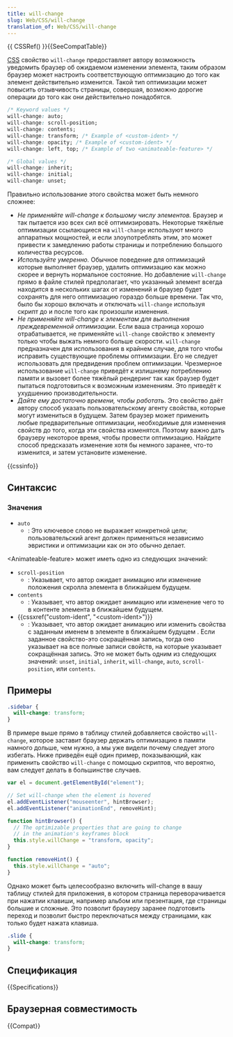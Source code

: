 ```yaml
---
title: will-change
slug: Web/CSS/will-change
translation_of: Web/CSS/will-change
---
```


{{ CSSRef() }}{{SeeCompatTable}}

[CSS](/ru/docs/Web/CSS) свойство `will-change` предоставляет автору возможность уведомить браузер об ожидаемом изменении элемента, таким образом браузер может настроить соответствующую оптимизацию до того как элемент действительно изменится. Такой тип оптимизации может повысить отзывчивость страницы, совершая, возможно дорогие операции до того как они действительно понадобятся.

```css
/* Keyword values */
will-change: auto;
will-change: scroll-position;
will-change: contents;
will-change: transform; /* Example of <custom-ident> */
will-change: opacity; /* Example of <custom-ident> */
will-change: left, top; /* Example of two <animateable-feature> */

/* Global values */
will-change: inherit;
will-change: initial;
will-change: unset;
```

Правильно использование этого свойства может быть немного сложнее:

- _Не применяйте will-change к большому числу элементов._ Браузер и так пытается изо всех сил всё оптимизировать. Некоторые тяжёлые оптимизации ссылающиеся на `will-change` используют много аппаратных мощностей, и если злоупотреблять этим, это может привести к замедлению работы страницы и потреблению большого количества ресурсов.
- _Используйте умеренно._ Обычное поведение для оптимизаций которые выполняет браузер, удалить оптимизацию как можно скорее и вернуть нормальное состояние. Но добавление `will-change` прямо в файле стилей предполагает, что указанный элемент всегда находится в нескольких шагах от изменений и браузер будет сохранять для него оптимизацию гораздо больше времени. Так что, было бы хорошо включать и отключать `will-change` используя скрипт до и после того как произошли изменения.
- _Не применяйте will-change к элементам для выполнения преждевременной оптимизации_. Если ваша страница хорошо отрабатывается, не применяйте `will-change` свойство к элементу только чтобы выжать немного больше скорости. `will-change` предназначен для использования в крайнем случае, для того чтобы исправить существующие проблемы оптимизации. Его не следует использовать для предвидения проблем оптимизации. Чрезмерное использование `will-change` приведёт к излишнему потреблению памяти и вызовет более тяжёлый рендеринг так как браузер будет пытаться подготовиться к возможным изменениям. Это приведёт к ухудшению производительности.
- _Дайте ему достаточно времени, чтобы работать_. Это свойство даёт автору способ указать пользовательскому агенту свойства, которые могут измениться в будущем. Затем браузер может применить любые предварительные оптимизации, необходимые для изменения свойств до того, когда эти свойства изменятся. Поэтому важно дать браузеру некоторое время, чтобы провести оптимизацию. Найдите способ предсказать изменение хотя бы немного заранее, что-то изменится, и затем установите изменение.

{{cssinfo}}

## Синтаксис

### Значения

- `auto`
  - : Это ключевое слово не выражает конкретной цели; пользовательский агент должен применяться независимо эвристики и оптимизации как он это обычно делает.

\<Animateable-feature> может иметь одно из следующих значений:

- `scroll-position`
  - : Указывает, что автор ожидает анимацию или изменение положения скролла элемента в ближайшем будущем.
- `contents`
  - : Указывает, что автор ожидает анимацию или изменение чего то в контенте элемента в ближайшем будущем.
- {{cssxref("custom-ident", "&lt;custom-ident&gt;")}}
  - : Указывает, что автор ожидает анимацию или изменить свойства с заданным именем в элементе в ближайшем будущем . Если заданное свойство-это сокращённая запись, тогда оно указывает на все полные записи свойств, на которые указывает сокращённая запись. Это не может быть одним из следующих значений: `unset`, `initial`, `inherit`, `will-change`, `auto`, `scroll-position`, или `contents`.

## Примеры

```css
.sidebar {
  will-change: transform;
}
```

В примере выше прямо в таблицу стилей добавляется свойство `will-change`, которое заставит браузер держать оптимизацию в памяти намного дольше, чем нужно, а мы уже видели почему следует этого избегать. Ниже приведён ещё один пример, показывающий, как применить свойство `will-change` с помощью скриптов, что вероятно, вам следует делать в большинстве случаев.

```js
var el = document.getElementById("element");

// Set will-change when the element is hovered
el.addEventListener("mouseenter", hintBrowser);
el.addEventListener("animationEnd", removeHint);

function hintBrowser() {
  // The optimizable properties that are going to change
  // in the animation's keyframes block
  this.style.willChange = "transform, opacity";
}

function removeHint() {
  this.style.willChange = "auto";
}
```

Однако может быть целесообразно включить will-change в вашу таблицу стилей для приложения, в котором страница переворачивается при нажатии клавиши, например альбом или презентация, где страницы большие и сложные. Это позволит браузеру заранее подготовить переход и позволит быстро переключаться между страницами, как только будет нажата клавиша.

```css
.slide {
  will-change: transform;
}
```

## Спецификация

{{Specifications}}

## Браузерная совместимость

{{Compat}}
